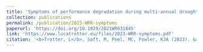 ```yaml
---
title: 'Symptoms of performance degradation during multi-annual drought: a large-sample, multi-model study.'
collection: publications
permalink: /publication/2023-WRR-symptoms
paperurl: 'https://doi.org/10.1029/2021WR031845'
link: 'https://www.lucatrotter.eu/files/2023-WRR-symptoms.pdf'
citation: '<b>Trotter, L</b>, Saft, M, Peel, MC, Fowler, KJA (2023). &apos;Symptoms of performance degradation during multi-annual drought: a large-sample, multi-model study.&apos; Accepted for publication in <i>Water Resources Research</i>. doi:10.1029/2021WR031845'
---
```

